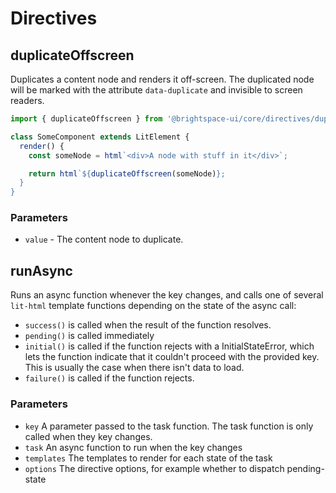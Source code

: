 # Directives

## duplicateOffscreen

Duplicates a content node and renders it off-screen. The duplicated node will be marked with
the attribute `data-duplicate` and invisible to screen readers.

```js
import { duplicateOffscreen } from '@brightspace-ui/core/directives/duplicate-offscreen.js';

class SomeComponent extends LitElement {
  render() {
    const someNode = html`<div>A node with stuff in it</div>`;

    return html`${duplicateOffscreen(someNode)};
  }
}
```

### Parameters

- `value` - The content node to duplicate.

## runAsync

Runs an async function whenever the key changes, and calls one of several
`lit-html` template functions depending on the state of the async call:

- `success()` is called when the result of the function resolves.
- `pending()` is called immediately
- `initial()` is called if the function rejects with a InitialStateError, which lets the function indicate that it couldn't proceed with the provided key. This is usually the case when there isn't data to load.
- `failure()` is called if the function rejects.

### Parameters

- `key` A parameter passed to the task function. The task function is only called when they key changes.
- `task` An async function to run when the key changes
- `templates` The templates to render for each state of the task
- `options` The directive options, for example whether to dispatch pending-state
